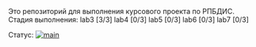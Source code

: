 Это репозиторий для выполнения курсового проекта по РПБДИС. 
Стадия выполнения:
lab3 [3/3]
lab4 [0/3]
lab5 [0/3]
lab6 [0/3]
lab7 [0/3]

Статус: [![main](https://github.com/kussz/InnoShop/actions/workflows/main.yml/badge.svg)](https://github.com/kussz/InnoShop/actions/workflows/main.yml)
